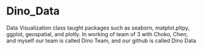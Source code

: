 
# Dino_Data
Data Visualization class taught packages such as seaborn, matplot.pltpy, ggplot, geospatial, and plotly. 
In working of team of 3 with Choko, Chen, and myself our team is called Dino Team, and our github is called Dino Data
